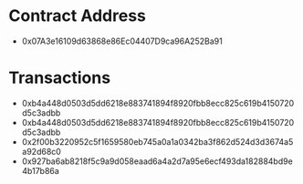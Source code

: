 # Contract Address

* 0x07A3e16109d63868e86Ec04407D9ca96A252Ba91

# Transactions
* 0xb4a448d0503d5dd6218e883741894f8920fbb8ecc825c619b4150720d5c3adbb
* 0xb4a448d0503d5dd6218e883741894f8920fbb8ecc825c619b4150720d5c3adbb
* 0x2f00b3220952c5f1659580eb745a0a1a0342ba3f862d524d3d3674a5a92d68c0
* 0x927ba6ab8218f5c9a9d058eaad6a4a2d7a95e6ecf493da182884bd9e4b17b86a
